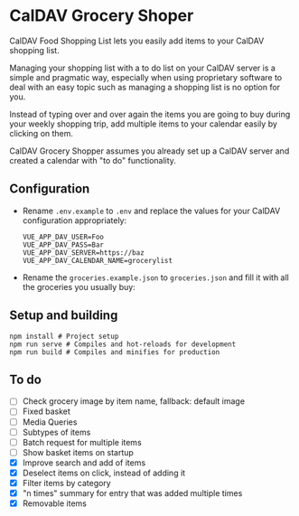 # CalDAV Grocery Shoper

CalDAV Food Shopping List lets you easily add items to your CalDAV shopping list.

Managing your shopping list with a to do list on your CalDAV server is a simple and pragmatic way, especially when using proprietary software to deal with an easy topic such as managing a shopping list is no option for you.

Instead of typing over and over again the items you are going to buy during your weekly shopping trip, add multiple items to your calendar easily by clicking on them.

CalDAV Grocery Shopper assumes you already set up a CalDAV server and created a calendar with "to do" functionality.

## Configuration
- Rename `.env.example` to `.env` and replace the values for your CalDAV configuration appropriately:
  ```
  VUE_APP_DAV_USER=Foo
  VUE_APP_DAV_PASS=Bar
  VUE_APP_DAV_SERVER=https://baz
  VUE_APP_DAV_CALENDAR_NAME=grocerylist
  ```

- Rename the `groceries.example.json` to `groceries.json` and fill it with all the groceries you usually buy:

## Setup and building
```
npm install # Project setup
npm run serve # Compiles and hot-reloads for development
npm run build # Compiles and minifies for production
```

## To do
- [ ] Check grocery image by item name, fallback: default image
- [ ] Fixed basket
- [ ] Media Queries
- [ ] Subtypes of items
- [ ] Batch request for multiple items
- [ ] Show basket items on startup
- [x] Improve search and add of items
- [x] Deselect items on click, instead of adding it
- [x] Filter items by category
- [x] "n times" summary for entry that was added multiple times
- [x] Removable items
